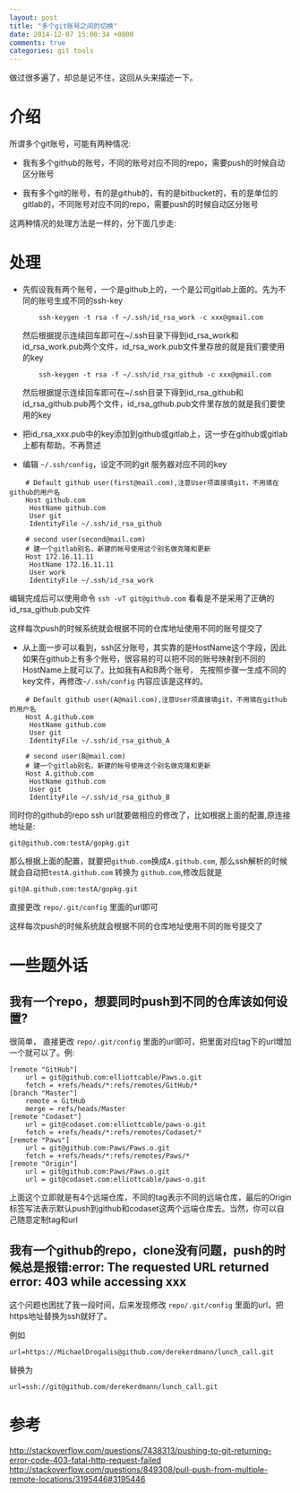 ```yaml
---
layout: post
title: "多个git账号之间的切换"
date: 2014-12-07 15:00:34 +0800
comments: true
categories: git tools
---
```


做过很多遍了，却总是记不住，这回从头来描述一下。

介绍
===============================

所谓多个git账号，可能有两种情况:

* 我有多个github的账号，不同的账号对应不同的repo，需要push的时候自动区分账号

* 我有多个git的账号，有的是github的，有的是bitbucket的，有的是单位的gitlab的，不同账号对应不同的repo，需要push的时候自动区分账号

这两种情况的处理方法是一样的，分下面几步走:

处理
===============================

* 先假设我有两个账号，一个是github上的，一个是公司gitlab上面的。先为不同的账号生成不同的ssh-key

    ```
        ssh-keygen -t rsa -f ~/.ssh/id_rsa_work -c xxx@gmail.com
    ```

    然后根据提示连续回车即可在~/.ssh目录下得到id_rsa_work和id_rsa_work.pub两个文件，id_rsa_work.pub文件里存放的就是我们要使用的key

    ```
        ssh-keygen -t rsa -f ~/.ssh/id_rsa_github -c xxx@gmail.com
    ```

    然后根据提示连续回车即可在~/.ssh目录下得到id_rsa_github和id_rsa_github.pub两个文件，id_rsa_gthub.pub文件里存放的就是我们要使用的key

* 把id_rsa_xxx.pub中的key添加到github或gitlab上，这一步在github或gitlab上都有帮助，不再赘述

* 编辑 `~/.ssh/config`，设定不同的git 服务器对应不同的key

```
    # Default github user(first@mail.com),注意User项直接填git，不用填在github的用户名
    Host github.com
     HostName github.com
     User git
     IdentityFile ~/.ssh/id_rsa_github

    # second user(second@mail.com)
    # 建一个gitlab别名，新建的帐号使用这个别名做克隆和更新
    Host 172.16.11.11
     HostName 172.16.11.11
     User work
     IdentityFile ~/.ssh/id_rsa_work
```

编辑完成后可以使用命令 `ssh -vT git@github.com` 看看是不是采用了正确的id_rsa_github.pub文件

这样每次push的时候系统就会根据不同的仓库地址使用不同的账号提交了

* 从上面一步可以看到，ssh区分账号，其实靠的是HostName这个字段，因此如果在github上有多个账号，很容易的可以把不同的账号映射到不同的HostName上就可以了。比如我有A和B两个账号， 先按照步骤一生成不同的key文件，再修改`~/.ssh/config` 内容应该是这样的。

```
    # Default github user(A@mail.com),注意User项直接填git，不用填在github的用户名
    Host A.github.com
     HostName github.com
     User git
     IdentityFile ~/.ssh/id_rsa_github_A

    # second user(B@mail.com)
    # 建一个gitlab别名，新建的帐号使用这个别名做克隆和更新
    Host A.github.com
     HostName github.com
     User git
     IdentityFile ~/.ssh/id_rsa_github_B
```

同时你的github的repo ssh url就要做相应的修改了，比如根据上面的配置,原连接地址是:

    git@github.com:testA/gopkg.git

那么根据上面的配置，就要把`github.com`换成`A.github.com`, 那么ssh解析的时候就会自动把`testA.github.com` 转换为 `github.com`,修改后就是

    git@A.github.com:testA/gopkg.git

直接更改 `repo/.git/config` 里面的url即可

这样每次push的时候系统就会根据不同的仓库地址使用不同的账号提交了


一些题外话
===============================

我有一个repo，想要同时push到不同的仓库该如何设置?
--------------------------------------------------

很简单， 直接更改 `repo/.git/config` 里面的url即可，把里面对应tag下的url增加一个就可以了。例:

```
[remote "GitHub"]
    url = git@github.com:elliottcable/Paws.o.git
    fetch = +refs/heads/*:refs/remotes/GitHub/*
[branch "Master"]
    remote = GitHub
    merge = refs/heads/Master
[remote "Codaset"]
    url = git@codaset.com:elliottcable/paws-o.git
    fetch = +refs/heads/*:refs/remotes/Codaset/*
[remote "Paws"]
    url = git@github.com:Paws/Paws.o.git
    fetch = +refs/heads/*:refs/remotes/Paws/*
[remote "Origin"]
    url = git@github.com:Paws/Paws.o.git
    url = git@codaset.com:elliottcable/paws-o.git
```

上面这个立即就是有4个远端仓库，不同的tag表示不同的远端仓库，最后的Origin标签写法表示默认push到github和codaset这两个远端仓库去。当然，你可以自己随意定制tag和url

我有一个github的repo，clone没有问题，push的时候总是报错:error: The requested URL returned error: 403 while accessing xxx
--------------------------------------------------

这个问题也困扰了我一段时间，后来发现修改 `repo/.git/config` 里面的url，把https地址替换为ssh就好了。

例如

    url=https://MichaelDrogalis@github.com/derekerdmann/lunch_call.git

替换为

    url=ssh://git@github.com/derekerdmann/lunch_call.git

参考
===============================

http://stackoverflow.com/questions/7438313/pushing-to-git-returning-error-code-403-fatal-http-request-failed
http://stackoverflow.com/questions/849308/pull-push-from-multiple-remote-locations/3195446#3195446
